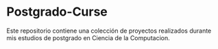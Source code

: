 # Postgrado-Curse
Este repositorio contiene una colección de proyectos realizados durante mis estudios de postgrado en Ciencia de la Computacion.
